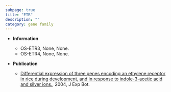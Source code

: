 ```yaml
---
subpage: true
title: "ETR"
description: ""
category: gene family
---
```


* **Information**  
    + OS-ETR3, None, None.
    + OS-ETR4, None, None.

* **Publication**  
    + [Differential expression of three genes encoding an ethylene receptor in rice during development, and in response to indole-3-acetic acid and silver ions.](http://www.ncbi.nlm.nih.gov/pubmed?term=Differential+expression+of+three+genes+encoding+an+ethylene+receptor+in+rice+during+development,+and+in+response+to+indole-3-acetic+acid+and+silver+ions.%5BTitle%5D), 2004, J Exp Bot.


